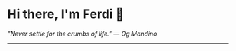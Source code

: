 <h1>Hi there, I'm Ferdi 👋</h1>

<p><em>
  "Never settle for the crumbs of life." — Og Mandino
</em></p>

---
